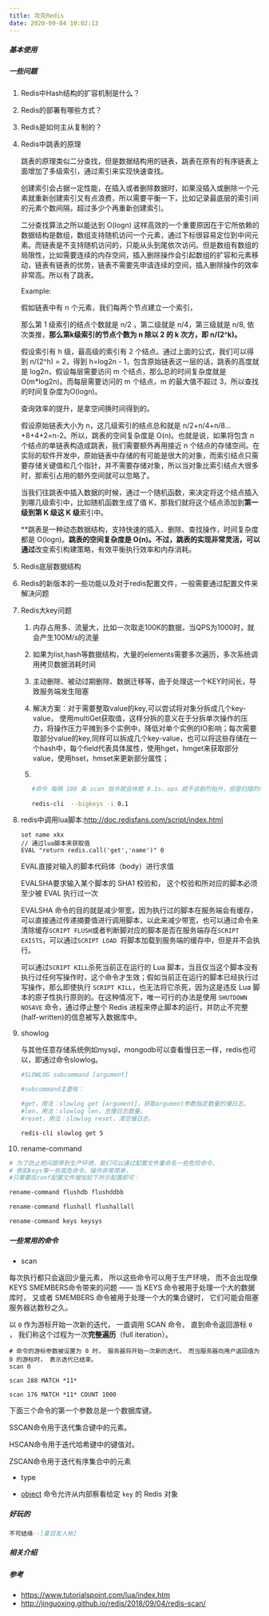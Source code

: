 ```yaml
---
title: 攻克Redis
date: 2020-09-04 10:02:13
---
```

##### 基本使用







##### 一些问题

1. Redis中Hash结构的扩容机制是什么？

2. Redis的部署有哪些方式？

3. Redis是如何主从复制的？

4. Redis中跳表的原理

   跳表的原理类似二分查找，但是数据结构用的链表，跳表在原有的有序链表上面增加了多级索引，通过索引来实现快速查找。

   创建索引会占据一定性能，在插入或者删除数据时，如果没插入或删除一个元素就重新创建索引又有点浪费，所以需要平衡一下，比如记录最底层的索引间的元素个数间隔，超过多少个再重新创建索引。

   二分查找算法之所以能达到 O(logn) 这样高效的一个重要原因在于它所依赖的数据结构是数组，数组支持随机访问一个元素，通过下标很容易定位到中间元素。而链表是不支持随机访问的，只能从头到尾依次访问。但是数组有数组的局限性，比如需要连续的内存空间，插入删除操作会引起数组的扩容和元素移动，链表有链表的优势，链表不需要先申请连续的空间，插入删除操作的效率非常高。所以有了跳表。

   

   Example:

   假如链表中有 n 个元素，我们每两个节点建立一个索引，

   那么第 1 级索引的结点个数就是 n/2 ，第二级就是 n/4，第三级就是 n/8, 依次类推，**那么第k级索引的节点个数为 n 除以 2 的 k 次方，即 n/(2^k)。**

   假设索引有 h 级，最高级的索引有 2 个结点。通过上面的公式，我们可以得到 n/(2^h) = 2，得到 h=log2n - 1，包含原始链表这一层的话，跳表的高度就是 log2n，假设每层需要访问 m 个结点，那么总的时间复杂度就是O(m*log2n)。而每层需要访问的 m 个结点，m 的最大值不超过 3，所以查找的时间复杂度为O(logn)。

   查询效率的提升，是拿空间换时间得到的。

   假设原始链表大小为 n，这几级索引的结点总和就是 n/2+n/4+n/8…+8+4+2=n-2。所以，跳表的空间复杂度是 O(n)。也就是说，如果将包含 n 个结点的单链表构造成跳表，我们需要额外再用接近 n 个结点的存储空间。在实际的软件开发中，原始链表中存储的有可能是很大的对象，而索引结点只需要存储关键值和几个指针，并不需要存储对象，所以当对象比索引结点大很多时，那索引占用的额外空间就可以忽略了。

   当我们往跳表中插入数据的时候，通过一个随机函数，来决定将这个结点插入到哪几级索引中，比如随机函数生成了值 K，那我们就将这个结点添加到**第一级到第 K 级这 K 级**索引中。

   **跳表是一种动态数据结构，支持快速的插入、删除、查找操作，时间复杂度都是 O(logn)。**跳表的空间复杂度是 O(n)。不过，跳表的实现非常灵活，可以通过**改变索引构建策略，有效平衡执行效率和内存消耗。

5. Redis底层数据结构

6. Redis的新版本的一些功能以及对于redis配置文件，一般需要通过配置文件来解决问题

7. Redis大key问题

   1. 内存占用多、流量大，比如一次取走100K的数据，当QPS为1000时，就会产生100M/s的流量

   2. 如果为list,hash等数据结构，大量的elements需要多次遍历，多次系统调用拷贝数据消耗时间

   3. 主动删除、被动过期删除、数据迁移等，由于处理这一个KEY时间长，导致服务端发生阻塞

   4. 解决方案：对于需要整取value的key,可以尝试将对象分拆成几个key-value， 使用multiGet获取值，这样分拆的意义在于分拆单次操作的压力，将操作压力平摊到多个实例中，降低对单个实例的IO影响；每次需要取部分value的key,同样可以拆成几个key-value，也可以将这些存储在一个hash中，每个field代表具体属性，使用hget，hmget来获取部分value，使用hset，hmset来更新部分属性；

   5. 
   
   ``` bash
      #命令 每隔 100 条 scan 指令就会休眠 0.1s，ops 就不会剧烈抬升，但是扫描的时间会变长。
      
      redis-cli  --bigkeys -i 0.1
   ```

      

8. redis中调用lua脚本:http://doc.redisfans.com/script/index.html

   ```
   set name xkx
   // 通过lua脚本来获取值
   EVAL "return redis.call('get','name')" 0
   
   ```

   EVAL直接对输入的脚本代码体（body）进行求值
   
   EVALSHA要求输入某个脚本的 SHA1 校验和， 这个校验和所对应的脚本必须至少被 EVAL 执行过一次
   
   EVALSHA 命令的目的就是减少带宽，因为执行过的脚本在服务端会有缓存，可以直接通过传递摘要值进行调用脚本，以此来减少带宽，也可以通过命令来清除缓存`SCRIPT FLUSH`或者判断脚对应的脚本是否在服务端存在`SCRIPT EXISTS`，可以通过`SCRIPT LOAD `将脚本加载到服务端的缓存中，但是并不会执行。
   
   可以通过`SCRIPT KILL`杀死当前正在运行的 Lua 脚本，当且仅当这个脚本没有执行过任何写操作时，这个命令才生效；假如当前正在运行的脚本已经执行过写操作，那么即使执行 `SCRIPT KILL`，也无法将它杀死，因为这是违反 Lua 脚本的原子性执行原则的。在这种情况下，唯一可行的办法是使用 `SHUTDOWN NOSAVE` 命令，通过停止整个 Redis 进程来停止脚本的运行，并防止不完整(half-written)的信息被写入数据库中。
   
9. showlog

   与其他任意存储系统例如mysql，mongodb可以查看慢日志一样，redis也可以，即通过命令slowlog。

   ```bash
   #SLOWLOG subcommand [argument]
   
   #subcommand主要有：
   
   #get，用法：slowlog get [argument]，获取argument参数指定数量的慢日志。
   #len，用法：slowlog len，总慢日志数量。
   #reset，用法：slowlog reset，清空慢日志。
   
   redis-cli slowlog get 5
   ```

10. rename-command

  ```bash
  # 为了防止把问题带到生产环境，我们可以通过配置文件重命名一些危险命令，
  # 例如keys等一些高危命令。操作非常简单，
  #只需要在conf配置文件增加如下所示配置即可：
  
  rename-command flushdb flushddbb
  
  rename-command flushall flushallall
  
  rename-command keys keysys
  ```

  


##### 一些常用的命令

- scan	

每次执行都只会返回少量元素， 所以这些命令可以用于生产环境， 而不会出现像 KEYS SMEMBERS命令带来的问题 —— 当 KEYS 命令被用于处理一个大的数据库时， 又或者 SMEMBERS 命令被用于处理一个大的集合键时， 它们可能会阻塞服务器达数秒之久。

以 `0` 作为游标开始一次新的迭代， 一直调用 SCAN 命令， 直到命令返回游标 `0` ， 我们称这个过程为一次**完整遍历**（full iteration）。

```shell
# 命令的游标参数被设置为 0 时， 服务器将开始一次新的迭代， 而当服务器向用户返回值为 0 的游标时， 表示迭代已结束。
scan 0

scan 288 MATCH *11*

scan 176 MATCH *11* COUNT 1000

```

下面三个命令的第一个参数总是一个数据库键。

SSCAN命令用于迭代集合键中的元素。

HSCAN命令用于迭代哈希键中的键值对。

ZSCAN命令用于迭代有序集合中的元素



- type

- [object](http://doc.redisfans.com/key/object.html#object) 命令允许从内部察看给定 `key` 的 Redis 对象

##### 好玩的
```lua
不可结缘--[夏目友人帐]
```
##### 相关介绍

##### 参考
- https://www.tutorialspoint.com/lua/index.htm
- http://jinguoxing.github.io/redis/2018/09/04/redis-scan/

